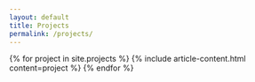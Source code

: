 ```yaml
---
layout: default
title: Projects
permalink: /projects/
---
```

<div class="container">
	<div class="row">
		<div class="col col-12">
            {% for project in site.projects %}
                {% include article-content.html content=project %}
            {% endfor %}
		</div>
	</div>
</div>
